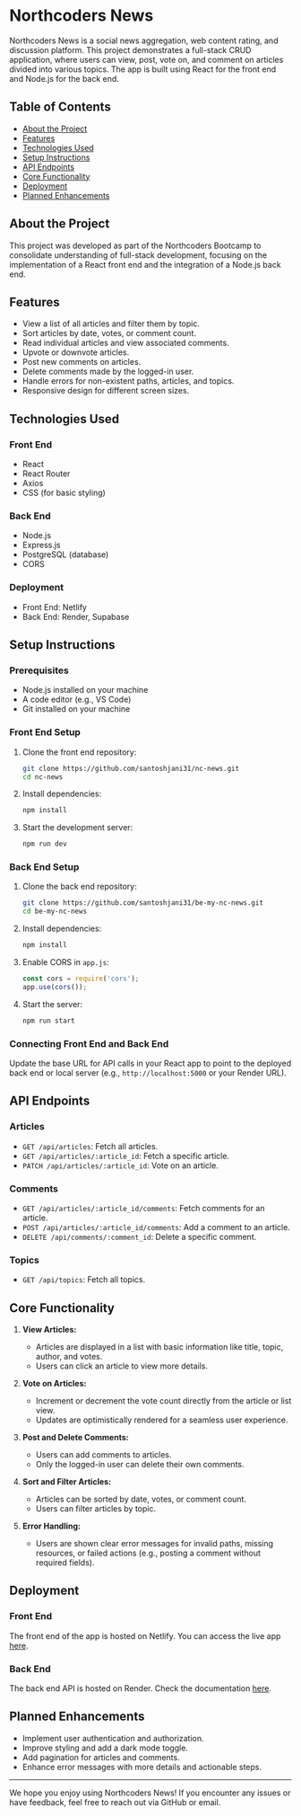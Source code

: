 # Northcoders News

Northcoders News is a social news aggregation, web content rating, and discussion platform. This project demonstrates a full-stack CRUD application, where users can view, post, vote on, and comment on articles divided into various topics. The app is built using React for the front end and Node.js for the back end.

## Table of Contents

- [About the Project](#about-the-project)
- [Features](#features)
- [Technologies Used](#technologies-used)
- [Setup Instructions](#setup-instructions)
- [API Endpoints](#api-endpoints)
- [Core Functionality](#core-functionality)
- [Deployment](#deployment)
- [Planned Enhancements](#planned-enhancements)

## About the Project

This project was developed as part of the Northcoders Bootcamp to consolidate understanding of full-stack development, focusing on the implementation of a React front end and the integration of a Node.js back end.

## Features

- View a list of all articles and filter them by topic.
- Sort articles by date, votes, or comment count.
- Read individual articles and view associated comments.
- Upvote or downvote articles.
- Post new comments on articles.
- Delete comments made by the logged-in user.
- Handle errors for non-existent paths, articles, and topics.
- Responsive design for different screen sizes.

## Technologies Used

### Front End

- React
- React Router
- Axios
- CSS (for basic styling)

### Back End

- Node.js
- Express.js
- PostgreSQL (database)
- CORS

### Deployment

- Front End: Netlify
- Back End: Render, Supabase

## Setup Instructions

### Prerequisites

- Node.js installed on your machine
- A code editor (e.g., VS Code)
- Git installed on your machine

### Front End Setup

1. Clone the front end repository:
   ```bash
   git clone https://github.com/santoshjani31/nc-news.git
   cd nc-news
   ```
2. Install dependencies:
   ```bash
   npm install
   ```
3. Start the development server:
   ```bash
   npm run dev
   ```

### Back End Setup

1. Clone the back end repository:
   ```bash
   git clone https://github.com/santoshjani31/be-my-nc-news.git
   cd be-my-nc-news
   ```
2. Install dependencies:
   ```bash
   npm install
   ```
3. Enable CORS in `app.js`:
   ```javascript
   const cors = require('cors');
   app.use(cors());
   ```
4. Start the server:
   ```bash
   npm run start
   ```

### Connecting Front End and Back End

Update the base URL for API calls in your React app to point to the deployed back end or local server (e.g., `http://localhost:5000` or your Render URL).

## API Endpoints

### Articles

- `GET /api/articles`: Fetch all articles.
- `GET /api/articles/:article_id`: Fetch a specific article.
- `PATCH /api/articles/:article_id`: Vote on an article.

### Comments

- `GET /api/articles/:article_id/comments`: Fetch comments for an article.
- `POST /api/articles/:article_id/comments`: Add a comment to an article.
- `DELETE /api/comments/:comment_id`: Delete a specific comment.

### Topics

- `GET /api/topics`: Fetch all topics.

## Core Functionality

1. **View Articles:**

   - Articles are displayed in a list with basic information like title, topic, author, and votes.
   - Users can click an article to view more details.

2. **Vote on Articles:**

   - Increment or decrement the vote count directly from the article or list view.
   - Updates are optimistically rendered for a seamless user experience.

3. **Post and Delete Comments:**

   - Users can add comments to articles.
   - Only the logged-in user can delete their own comments.

4. **Sort and Filter Articles:**

   - Articles can be sorted by date, votes, or comment count.
   - Users can filter articles by topic.

5. **Error Handling:**
   - Users are shown clear error messages for invalid paths, missing resources, or failed actions (e.g., posting a comment without required fields).

## Deployment

### Front End

The front end of the app is hosted on Netlify. You can access the live app [here](https://dev-nc-news.netlify.app/).

### Back End

The back end API is hosted on Render. Check the documentation [here](#).

## Planned Enhancements

- Implement user authentication and authorization.
- Improve styling and add a dark mode toggle.
- Add pagination for articles and comments.
- Enhance error messages with more details and actionable steps.

---

We hope you enjoy using Northcoders News! If you encounter any issues or have feedback, feel free to reach out via GitHub or email.
